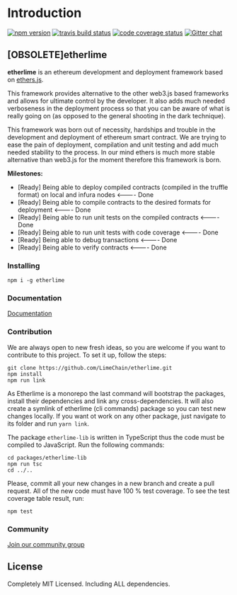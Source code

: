 # Introduction

[![npm version](https://badge.fury.io/js/etherlime.svg)](https://badge.fury.io/js/etherlime) [![travis build status](https://img.shields.io/travis/LimeChain/etherlime/master.svg)](https://travis-ci.org/LimeChain/etherlime) [![code coverage status](https://img.shields.io/codecov/c/github/LimeChain/etherlime/master.svg)](https://codecov.io/gh/LimeChain/etherlime) [![Gitter chat](https://badges.gitter.im/lime-tech-talks/Lobby.png)](https://gitter.im/lime-tech-talks/Lobby)

## [OBSOLETE]etherlime

**etherlime** is an ethereum development and deployment framework based on [ethers.js](https://github.com/ethers-io/ethers.js/).

This framework provides alternative to the other web3.js based frameworks and allows for ultimate control by the developer. It also adds much needed verboseness in the deployment process so that you can be aware of what is really going on \(as opposed to the general shooting in the dark technique\).

This framework was born out of necessity, hardships and trouble in the development and deployment of ethereum smart contract. We are trying to ease the pain of deployment, compilation and unit testing and add much needed stability to the process. In our mind ethers is much more stable alternative than web3.js for the moment therefore this framework is born.

**Milestones:**

* \[Ready\] Being able to deploy compiled contracts \(compiled in the truffle format\) on local and infura nodes &lt;---- Done
* \[Ready\] Being able to compile contracts to the desired formats for deployment &lt;---- Done
* \[Ready\] Being able to run unit tests on the compiled contracts &lt;---- Done
* \[Ready\] Being able to run unit tests with code coverage &lt;---- Done
* \[Ready\] Being able to debug transactions &lt;---- Done
* \[Ready\] Being able to verify contracts &lt;---- Done

### Installing

```text
npm i -g etherlime
```

### Documentation

[Documentation](developer-documentation/getting-started.md)

### Contribution

We are always open to new fresh ideas, so you are welcome if you want to contribute to this project. To set it up, follow the steps:

```text
git clone https://github.com/LimeChain/etherlime.git
npm install
npm run link
```

As Etherlime is a monorepo the last command will bootstrap the packages, install their dependencies and link any cross-dependencies. It will also create a symlink of etherlime (cli commands) package so you can test new changes locally. If you want ot work on any other package, just navigate to its folder and run `yarn link`.

The package `etherlime-lib` is written in TypeScript thus the code must be compiled to JavaScript. Run the following commands:

```text
cd packages/etherlime-lib
npm run tsc
cd ../..
```

Please, commit all your new changes in a new branch and create a pull request. All of the new code must have 100 % test coverage. To see the test coverage table result, run:

```text
npm test
``` 


### Community

[Join our community group](https://t.me/etherlime/)

## License

Completely MIT Licensed. Including ALL dependencies.


